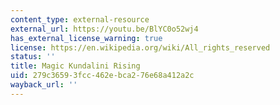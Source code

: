 ```yaml
---
content_type: external-resource
external_url: https://youtu.be/BlYC0o52wj4
has_external_license_warning: true
license: https://en.wikipedia.org/wiki/All_rights_reserved
status: ''
title: Magic Kundalini Rising
uid: 279c3659-3fcc-462e-bca2-76e68a412a2c
wayback_url: ''
---
```

